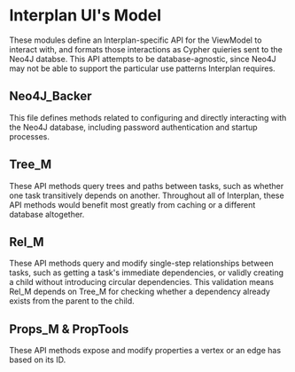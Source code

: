 # Interplan UI's Model
These modules define an Interplan-specific API for the ViewModel to interact with, and formats those interactions as Cypher quieries sent to the Neo4J databse. This API attempts to be database-agnostic, since Neo4J may not be able to support the particular use patterns Interplan requires.

## Neo4J_Backer
This file defines methods related to configuring and directly interacting with the Neo4J database, including password authentication and startup processes.

## Tree_M
These API methods query trees and paths between tasks, such as whether one task transitively depends on another. Throughout all of Interplan, these API methods would benefit most greatly from caching or a different database altogether.

## Rel_M
These API methods query and modify single-step relationships between tasks, such as getting a task's immediate dependencies, or validly creating a child without introducing circular dependencies. This validation means Rel_M depends on Tree_M for checking whether a dependency already exists from the parent to the child.

## Props_M & PropTools
These API methods expose and modify properties a vertex or an edge has based on its ID.
